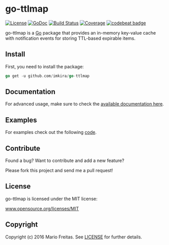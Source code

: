 # go-ttlmap

[![License](http://img.shields.io/badge/license-MIT-red.svg?style=flat)](https://github.com/imkira/go-ttlmap/blob/master/LICENSE.txt)
[![GoDoc](https://godoc.org/github.com/imkira/go-ttlmap?status.svg)](https://godoc.org/github.com/imkira/go-ttlmap)
[![Build Status](http://img.shields.io/travis/imkira/go-ttlmap.svg?style=flat)](https://travis-ci.org/imkira/go-ttlmap)
[![Coverage](https://codecov.io/gh/imkira/go-ttlmap/branch/master/graph/badge.svg)](https://codecov.io/gh/imkira/go-ttlmap)
[![codebeat badge](https://codebeat.co/badges/2144b08d-ed7f-4cf1-80e5-529c5751268c)](https://codebeat.co/projects/github-com-imkira-go-ttlmap)

go-ttlmap is a [Go](http://golang.org) package that provides an in-memory
key-value cache with notification events for storing TTL-based expirable items.

## Install

First, you need to install the package:

```go
go get -u github.com/imkira/go-ttlmap
```

## Documentation

For advanced usage, make sure to check the
[available documentation here](http://godoc.org/github.com/imkira/go-ttlmap).

## Examples

For examples check out the following
[code](http://github.com/imkira/go-ttlmap/tree/master/examples).

## Contribute

Found a bug? Want to contribute and add a new feature?

Please fork this project and send me a pull request!

## License

go-ttlmap is licensed under the MIT license:

www.opensource.org/licenses/MIT

## Copyright

Copyright (c) 2016 Mario Freitas. See
[LICENSE](http://github.com/imkira/go-ttlmap/blob/master/LICENSE)
for further details.
